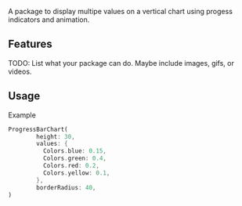 <!--
This README describes the package. If you publish this package to pub.dev,
this README's contents appear on the landing page for your package.

For information about how to write a good package README, see the guide for
[writing package pages](https://dart.dev/guides/libraries/writing-package-pages).

For general information about developing packages, see the Dart guide for
[creating packages](https://dart.dev/guides/libraries/create-library-packages)
and the Flutter guide for
[developing packages and plugins](https://flutter.dev/developing-packages).
-->

A package to display multipe values on a vertical chart using progess indicators and animation.

## Features

TODO: List what your package can do. Maybe include images, gifs, or videos.

## Usage

Example

```dart
ProgressBarChart(
        height: 30,
        values: {
          Colors.blue: 0.15,
          Colors.green: 0.4,
          Colors.red: 0.2,
          Colors.yellow: 0.1,
        },
        borderRadius: 40,
)
```
